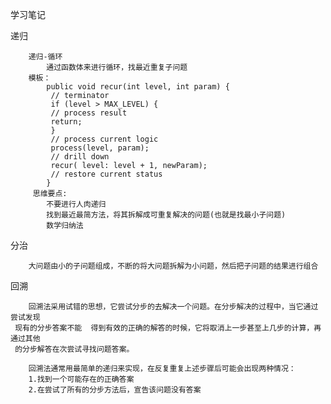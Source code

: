 学习笔记

递归
    
        递归-循环
            通过函数体来进行循环，找最近重复子问题
        模板：
            public void recur(int level, int param) { 
             // terminator 
             if (level > MAX_LEVEL) { 
             // process result 
             return; 
             } 
             // process current logic 
             process(level, param); 
             // drill down 
             recur( level: level + 1, newParam); 
             // restore current status 
            }
         思维要点:
            不要进行人肉递归
            找到最近最简方法，将其拆解成可重复解决的问题(也就是找最小子问题)
            数学归纳法
            
分治

        大问题由小的子问题组成，不断的将大问题拆解为小问题，然后把子问题的结果进行组合
        
回溯
        
        回溯法采用试错的思想，它尝试分步的去解决一个问题。在分步解决的过程中，当它通过尝试发现
     现有的分步答案不能  得到有效的正确的解答的时候，它将取消上一步甚至上几步的计算，再通过其他
     的分步解答在次尝试寻找问题答案。
     
        回溯法通常用最简单的递归来实现，在反复重复上述步骤后可能会出现两种情况：
        1.找到一个可能存在的正确答案
        2.在尝试了所有的分步方法后，宣告该问题没有答案
                    